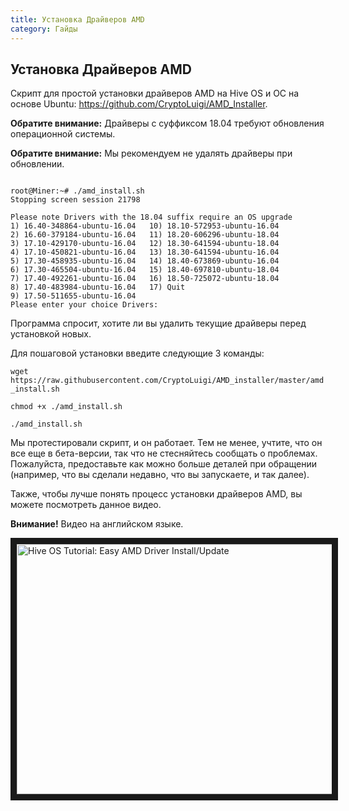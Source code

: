 ```yaml
---
title: Установка Драйверов AMD
category: Гайды
---
```


## Установка Драйверов AMD
Скрипт для простой установки драйверов AMD на Hive OS и ОС на основе Ubuntu: https://github.com/CryptoLuigi/AMD_Installer.

**Обратите внимание:** Драйверы с суффиксом 18.04 требуют обновления операционной системы.

**Обратите внимание:** Мы рекомендуем не удалять драйверы при обновлении.

<pre><code>
root@Miner:~# ./amd_install.sh
Stopping screen session 21798

Please note Drivers with the 18.04 suffix require an OS upgrade
1) 16.40-348864-ubuntu-16.04   10) 18.10-572953-ubuntu-16.04
2) 16.60-379184-ubuntu-16.04   11) 18.20-606296-ubuntu-18.04
3) 17.10-429170-ubuntu-16.04   12) 18.30-641594-ubuntu-18.04
4) 17.10-450821-ubuntu-16.04   13) 18.30-641594-ubuntu-16.04
5) 17.30-458935-ubuntu-16.04   14) 18.40-673869-ubuntu-16.04
6) 17.30-465504-ubuntu-16.04   15) 18.40-697810-ubuntu-18.04
7) 17.40-492261-ubuntu-16.04   16) 18.50-725072-ubuntu-18.04
8) 17.40-483984-ubuntu-16.04   17) Quit
9) 17.50-511655-ubuntu-16.04
Please enter your choice Drivers:
</code></pre>

Программа спросит, хотите ли вы удалить текущие драйверы перед установкой новых.

Для пошаговой установки введите следующие 3 команды:

`wget https://raw.githubusercontent.com/CryptoLuigi/AMD_installer/master/amd_install.sh`

`chmod +x ./amd_install.sh`

`./amd_install.sh`

Мы протестировали скрипт, и он работает. Тем не менее, учтите, что он все еще в бета-версии, так что не стесняйтесь сообщать о проблемах. Пожалуйста, предоставьте как можно больше деталей при обращении (например, что вы сделали недавно, что вы запускаете, и так далее).

Также, чтобы лучше понять процесс установки драйверов AMD, вы можете посмотреть данное видео.

**Внимание!** Видео на английском языке.

<a href="https://youtu.be/58pia_gBZ4s
" target="_blank"><img src="http://img.youtube.com/vi/58pia_gBZ4s/0.jpg"
alt="Hive OS Tutorial: Easy AMD Driver Install/Update" width="630" height="400" border="10" /></a>
